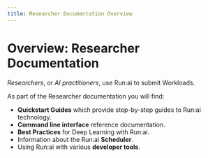 ```yaml
---
title: Researcher Documentation Overview
---
```

# Overview: Researcher Documentation

_Researchers_, or _AI practitioners_, use Run:ai to submit Workloads. 

As part of the Researcher documentation you will find:

* __Quickstart Guides__ which provide step-by-step guides to Run:ai technology.
* __Command line interface__ reference documentation.
* __Best Practices__ for Deep Learning with Run:ai.
* Information about the Run:ai __Scheduler__.
* Using Run:ai with various __developer tools__. 
